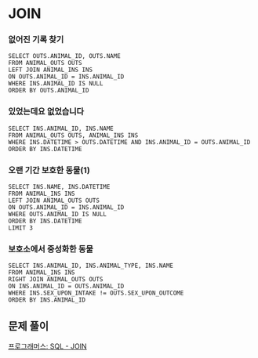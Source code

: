 # JOIN

### 없어진 기록 찾기

```mysql
SELECT OUTS.ANIMAL_ID, OUTS.NAME
FROM ANIMAL_OUTS OUTS
LEFT JOIN ANIMAL_INS INS
ON OUTS.ANIMAL_ID = INS.ANIMAL_ID
WHERE INS.ANIMAL_ID IS NULL
ORDER BY OUTS.ANIMAL_ID
```



### 있었는데요 없었습니다

```mysql
SELECT INS.ANIMAL_ID, INS.NAME
FROM ANIMAL_OUTS OUTS, ANIMAL_INS INS
WHERE INS.DATETIME > OUTS.DATETIME AND INS.ANIMAL_ID = OUTS.ANIMAL_ID
ORDER BY INS.DATETIME
```

 

###  오랜 기간 보호한 동물(1)

```mysql
SELECT INS.NAME, INS.DATETIME
FROM ANIMAL_INS INS
LEFT JOIN ANIMAL_OUTS OUTS
ON OUTS.ANIMAL_ID = INS.ANIMAL_ID
WHERE OUTS.ANIMAL_ID IS NULL
ORDER BY INS.DATETIME
LIMIT 3
```

 

### 보호소에서 중성화한 동물

```mysql
SELECT INS.ANIMAL_ID, INS.ANIMAL_TYPE, INS.NAME
FROM ANIMAL_INS INS
RIGHT JOIN ANIMAL_OUTS OUTS
ON INS.ANIMAL_ID = OUTS.ANIMAL_ID
WHERE INS.SEX_UPON_INTAKE != OUTS.SEX_UPON_OUTCOME
ORDER BY INS.ANIMAL_ID
```



## 문제 풀이

[프로그래머스: SQL - JOIN](https://dirmathfl.tistory.com/319)

